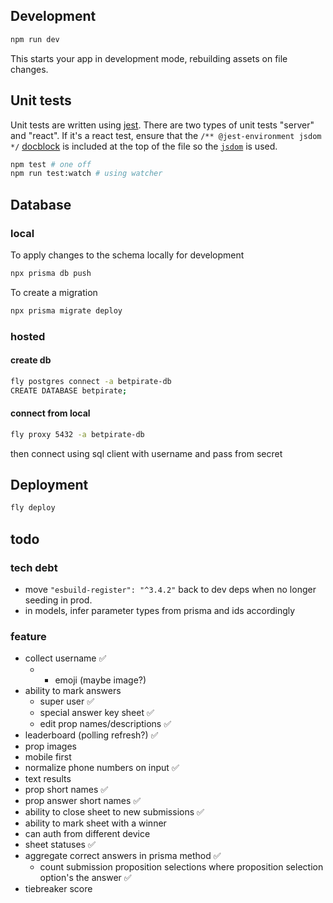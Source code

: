 ## Development

```sh
npm run dev
```

This starts your app in development mode, rebuilding assets on file changes.

## Unit tests

Unit tests are written using [jest](https://jestjs.io/). There are two types of unit tests "server" and "react". If it's a react test, ensure that the `/** @jest-environment jsdom */` [docblock](https://jestjs.io/docs/configuration#testenvironment-string) is included at the top of the file so the [`jsdom`](https://github.com/jsdom/jsdom) is used.

```sh
npm test # one off
npm run test:watch # using watcher
```

## Database

### local

To apply changes to the schema locally for development

```sh
npx prisma db push
```

To create a migration

```sh
npx prisma migrate deploy
```

### hosted

#### create db
```sh
fly postgres connect -a betpirate-db
CREATE DATABASE betpirate;
```

#### connect from local

```sh
fly proxy 5432 -a betpirate-db
```
then connect using sql client with username and pass from secret

## Deployment

```sh
fly deploy
```

## todo


### tech debt
- move `"esbuild-register": "^3.4.2"` back to dev deps when no longer seeding in prod.
- in models, infer parameter types from prisma and <exclude> ids accordingly

### feature
- collect username ✅
    - + emoji (maybe image?)
- ability to mark answers
    - super user ✅
    - special answer key sheet ✅
    - edit prop names/descriptions ✅
- leaderboard (polling refresh?) ✅
- prop images
- mobile first
- normalize phone numbers on input ✅
- text results
- prop short names ✅
- prop answer short names ✅
- ability to close sheet to new submissions ✅
- ability to mark sheet with a winner
- can auth from different device
- sheet statuses ✅
- aggregate correct answers in prisma method ✅
    - count submission proposition selections where proposition selection option's the answer ✅
- tiebreaker score